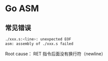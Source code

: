 # Go ASM

## 常见错误
```bash
./xxx.s:<line>: unexpected EOF
asm: assembly of ./xxx.s failed
```
Root cause： RET 指令后面没有换行符（newline）